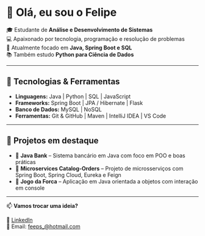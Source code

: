 # 👋 Olá, eu sou o Felipe

🎓 Estudante de **Análise e Desenvolvimento de Sistemas**  
💻 Apaixonado por tecnologia, programação e resolução de problemas  
🚀 Atualmente focado em **Java, Spring Boot e SQL**  
📚 Também estudo **Python para Ciência de Dados**  

---

## 🚀 Tecnologias & Ferramentas
- **Linguagens:** Java | Python | SQL | JavaScript  
- **Frameworks:** Spring Boot | JPA / Hibernate | Flask  
- **Banco de Dados:** MySQL | NoSQL   
- **Ferramentas:** Git & GitHub | Maven | IntelliJ IDEA | VS Code  

---

## 📂 Projetos em destaque
- 🔹 **Java Bank** – Sistema bancário em Java com foco em POO e boas práticas  
- 🔹 **Microservices Catalog-Orders** – Projeto de microsserviços com Spring Boot, Spring Cloud, Eureka e Feign  
- 🔹 **Jogo da Forca** – Aplicação em Java orientada a objetos com interação em console  

---

📫 **Vamos trocar uma ideia?**  

💼 [LinkedIn](https://www.linkedin.com/in/felipe-pereira0201/)  
📧 Email: feeps_@hotmail.com

